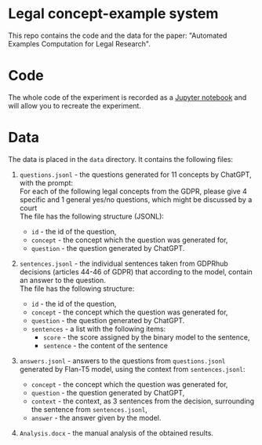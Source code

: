 # Legal concept-example system

This repo contains the code and the data for the paper: "Automated Examples Computation for Legal Research".

# Code

The whole code of the experiment is recorded as a [Jupyter notebook](legal-concepts.ipynb) and will allow you to recreate the experiment.

# Data

The data is placed in the `data` directory. It contains the following files:

1. `questions.jsonl` - the questions generated for 11 concepts by ChatGPT, with the prompt:  <br/>
    For each of the following legal concepts from the GDPR, please give 4 specific and 1 general yes/no questions, which might be discussed by a court <br/>
    The file has the following structure (JSONL):
    * `id` - the id of the question,
    * `concept` - the concept which the question was generated for,
    * `question` - the question generated by ChatGPT.
2. `sentences.jsonl` - the individual sentences taken from GDPRhub decisions (articles 44-46 of GDPR) that according to the model,
    contain an answer to the question. <br/>
    The file has the following structure:
    * `id` - the id of the question,
    * `concept` - the concept which the question was generated for,
    * `question` - the question generated by ChatGPT.
    * `sentences` - a list with the following items:
        * `score` - the score assigned by the binary model to the sentence,
        * `sentence` - the content of the sentence
3. `answers.jsonl` - answers to the questions from `questions.jsonl` generated by Flan-T5 model, using the context from `sentences.jsonl`:
    * `concept` - the concept which the question was generated for,
    * `question` - the question generated by ChatGPT,
    * `context` - the context, as 3 sentences from the decision, surrounding the sentence from `sentences.jsonl`,
    * `answer` - the answer given by the model.

4. `Analysis.docx` - the manual analysis of the obtained results.
